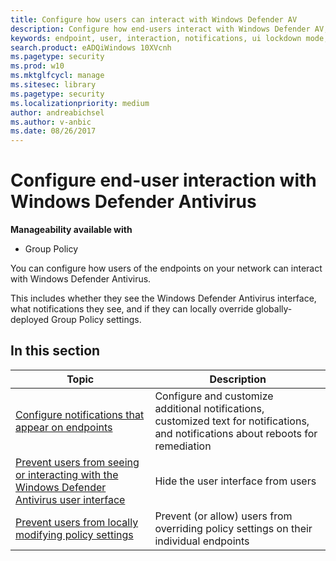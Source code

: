 ```yaml
---
title: Configure how users can interact with Windows Defender AV
description: Configure how end-users interact with Windows Defender AV, what notifications they see, and if they can override settings.
keywords: endpoint, user, interaction, notifications, ui lockdown mode, headless mode, hide interface
search.product: eADQiWindows 10XVcnh
ms.pagetype: security
ms.prod: w10
ms.mktglfcycl: manage
ms.sitesec: library
ms.pagetype: security
ms.localizationpriority: medium
author: andreabichsel
ms.author: v-anbic
ms.date: 08/26/2017
---
```


# Configure end-user interaction with Windows Defender Antivirus

**Manageability available with**

- Group Policy

You can configure how users of the endpoints on your network can interact with Windows Defender Antivirus.

This includes whether they see the Windows Defender Antivirus interface, what notifications they see, and if they can locally override globally-deployed Group Policy settings.

## In this section

Topic | Description 
---|---
[Configure notifications that appear on endpoints](configure-notifications-windows-defender-antivirus.md) | Configure and customize additional notifications, customized text for notifications, and notifications about reboots for remediation
[Prevent users from seeing or interacting with the Windows Defender Antivirus user interface](prevent-end-user-interaction-windows-defender-antivirus.md) | Hide the user interface from users
[Prevent users from locally modifying policy settings](configure-local-policy-overrides-windows-defender-antivirus.md) | Prevent (or allow) users from overriding policy settings on their individual endpoints
